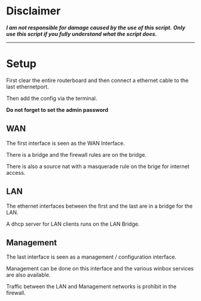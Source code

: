 # Disclaimer
***I am not responsible for damage caused by the use of this script.***
***Only use this script if you fully understand what the script does.***

- - - -

# Setup
First clear the entire routerboard and then connect a ethernet cable to the last ethernetport.

Then add the config via the terminal.  

**Do not forget to set the admin password**

## WAN
The first interface is seen as the WAN Interface.

There is a bridge and the firewall rules are on the bridge.

There is also a source nat with a masquerade rule on the brige for internet access.

## LAN
The ethernet interfaces between the first and the last are in a bridge for the LAN.

A dhcp server for LAN clients runs on the LAN Bridge.

## Management
The last interface is seen as a management / configuration interface.

Management can be done on this interface and the various winbox services are also available. 

Traffic between the LAN and Management networks is prohibit in the firewall.